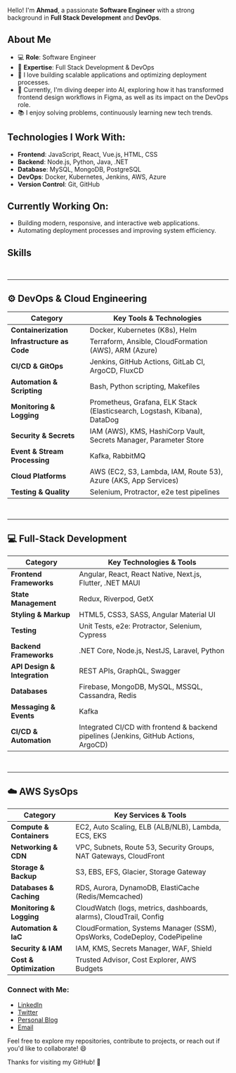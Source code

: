 Hello! I'm **Ahmad**, a passionate **Software Engineer** with a strong background in **Full Stack Development** and **DevOps**.

## About Me
- 💻 **Role**: Software Engineer
- 🔧 **Expertise**: Full Stack Development & DevOps
- 🚀 I love building scalable applications and optimizing deployment processes.
- 🌱 Currently, I'm diving deeper into AI, exploring how it has transformed frontend design workflows in Figma, as well as its impact on the DevOps role.
- 📚 I enjoy solving problems, continuously learning new tech trends.

## Technologies I Work With:
- **Frontend**: JavaScript, React, Vue.js, HTML, CSS
- **Backend**: Node.js, Python, Java, .NET
- **Database**: MySQL, MongoDB, PostgreSQL
- **DevOps**: Docker, Kubernetes, Jenkins, AWS, Azure
- **Version Control**: Git, GitHub

## Currently Working On:
- Building modern, responsive, and interactive web applications.
- Automating deployment processes and improving system efficiency.

## Skills


<br>

-----


## ⚙️ DevOps & Cloud Engineering

| **Category**                  | **Key Tools & Technologies**                                              |
| ----------------------------- | ------------------------------------------------------------------------- |
| **Containerization**          | Docker, Kubernetes (K8s), Helm                                            |
| **Infrastructure as Code**    | Terraform, Ansible, CloudFormation (AWS), ARM (Azure)                     |
| **CI/CD & GitOps**            | Jenkins, GitHub Actions, GitLab CI, ArgoCD, FluxCD                        |
| **Automation & Scripting**    | Bash, Python scripting, Makefiles                                         |
| **Monitoring & Logging**      | Prometheus, Grafana, ELK Stack (Elasticsearch, Logstash, Kibana), DataDog |
| **Security & Secrets**        | IAM (AWS), KMS, HashiCorp Vault, Secrets Manager, Parameter Store         |
| **Event & Stream Processing** | Kafka, RabbitMQ                                                           |
| **Cloud Platforms**           | AWS (EC2, S3, Lambda, IAM, Route 53), Azure (AKS, App Services)           |
| **Testing & Quality**         | Selenium, Protractor, e2e test pipelines                                  |


<br>

----
## 💻 Full-Stack Development


| **Category**                 | **Key Technologies & Tools**                                                         |
| ---------------------------- | ------------------------------------------------------------------------------------ |
| **Frontend Frameworks**      | Angular, React, React Native, Next.js, Flutter, .NET MAUI                            |
| **State Management**         | Redux, Riverpod, GetX                                                                |
| **Styling & Markup**         | HTML5, CSS3, SASS, Angular Material UI                                               |
| **Testing**                  | Unit Tests, e2e: Protractor, Selenium, Cypress                                       |
| **Backend Frameworks**       | .NET Core, Node.js, NestJS, Laravel, Python                                          |
| **API Design & Integration** | REST APIs, GraphQL, Swagger                                                          |
| **Databases**                | Firebase, MongoDB, MySQL, MSSQL, Cassandra, Redis                                    |
| **Messaging & Events**       | Kafka                                                                                |
| **CI/CD & Automation**       | Integrated CI/CD with frontend & backend pipelines (Jenkins, GitHub Actions, ArgoCD) |


<br>

------

## ☁️ AWS SysOps

| **Category**             | **Key Services & Tools**                                                  |
| ------------------------ | ------------------------------------------------------------------------- |
| **Compute & Containers** | EC2, Auto Scaling, ELB (ALB/NLB), Lambda, ECS, EKS                        |
| **Networking & CDN**     | VPC, Subnets, Route 53, Security Groups, NAT Gateways, CloudFront         |
| **Storage & Backup**     | S3, EBS, EFS, Glacier, Storage Gateway                                    |
| **Databases & Caching**  | RDS, Aurora, DynamoDB, ElastiCache (Redis/Memcached)                      |
| **Monitoring & Logging** | CloudWatch (logs, metrics, dashboards, alarms), CloudTrail, Config        |
| **Automation & IaC**     | CloudFormation, Systems Manager (SSM), OpsWorks, CodeDeploy, CodePipeline |
| **Security & IAM**       | IAM, KMS, Secrets Manager, WAF, Shield                                    |
| **Cost & Optimization**  | Trusted Advisor, Cost Explorer, AWS Budgets                               |
 


### Connect with Me:
- [LinkedIn](your-linkedin-url)
- [Twitter](your-twitter-url)
- [Personal Blog](your-website-url)
- [Email](your-email@example.com)

Feel free to explore my repositories, contribute to projects, or reach out if you'd like to collaborate! 😄

Thanks for visiting my GitHub! 🚀
